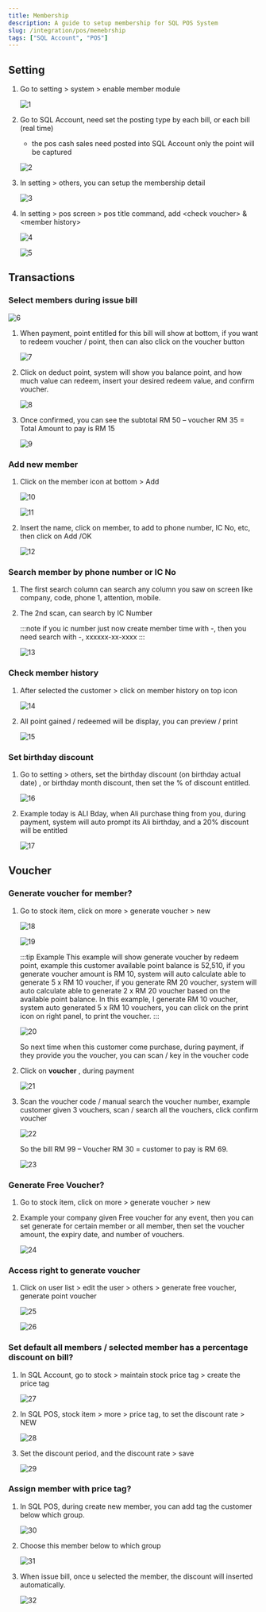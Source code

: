 ```yaml
---
title: Membership
description: A guide to setup membership for SQL POS System
slug: /integration/pos/memebrship
tags: ["SQL Account", "POS"]
---
```


## Setting

1. Go to setting > system > enable member module

    ![1](../../../static/img/integration/pos/membership/1.png)

2. Go to SQL Account, need set the posting type by each bill, or each bill (real time)

    - the pos cash sales need posted into SQL Account only the point will be captured

    ![2](../../../static/img/integration/pos/membership/2.png)

3. In setting > others, you can setup the membership detail

    ![3](../../../static/img/integration/pos/membership/3.png)

4. In setting \> pos screen \> pos title command, add \<check voucher\> \& \<member history\>

    ![4](../../../static/img/integration/pos/membership/4.png)

    ![5](../../../static/img/integration/pos/membership/5.png)

## Transactions

### Select members during issue bill

![6](../../../static/img/integration/pos/membership/6.png)

1. When payment, point entitled for this bill will show at bottom, if you want to redeem voucher / point, then can also click on the voucher button

    ![7](../../../static/img/integration/pos/membership/7.png)

2. Click on deduct point, system will show you balance point, and how much value can redeem, insert your desired redeem value, and confirm voucher.

    ![8](../../../static/img/integration/pos/membership/8.png)

3. Once confirmed, you can see the subtotal RM 50 – voucher RM 35 = Total Amount to pay is RM 15

    ![9](../../../static/img/integration/pos/membership/9.png)

### Add new member

1. Click on the member icon at bottom > Add

    ![10](../../../static/img/integration/pos/membership/10.png)

    ![11](../../../static/img/integration/pos/membership/11.png)

2. Insert the name, click on member, to add to phone number, IC No, etc, then click on Add /OK

    ![12](../../../static/img/integration/pos/membership/12.png)

### Search member by phone number or IC No

1. The first search column can search any column you saw on screen like company, code, phone 1, attention, mobile.

2. The 2nd scan, can search by IC Number

    :::note
    if you ic number just now create member time with -, then you need search with -, xxxxxx-xx-xxxx
    :::

    ![13](../../../static/img/integration/pos/membership/13.png)

### Check member history

1. After selected the customer > click on member history on top icon

    ![14](../../../static/img/integration/pos/membership/14.png)

2. All point gained / redeemed will be display, you can preview / print

    ![15](../../../static/img/integration/pos/membership/15.png)

### Set birthday discount

1. Go to setting > others, set the birthday discount (on birthday actual date) , or birthday month discount, then set the % of discount entitled.

    ![16](../../../static/img/integration/pos/membership/16.png)

2. Example today is ALI Bday, when Ali purchase thing from you, during payment, system will auto prompt its Ali birthday, and a 20% discount will be entitled

    ![17](../../../static/img/integration/pos/membership/17.png)

## Voucher

### Generate voucher for member?

1. Go to stock item, click on more > generate voucher > new

    ![18](../../../static/img/integration/pos/membership/18.png)

    ![19](../../../static/img/integration/pos/membership/19.png)

    :::tip Example
    This example will show generate voucher by redeem point, example this customer available point
    balance is 52,510, if you generate voucher amount is RM 10, system will auto calculate able to
    generate 5 x RM 10 voucher, if you generate RM 20 voucher, system will auto calculate able to
    generate 2 x RM 20 voucher based on the available point balance. In this example, I generate RM 10
    voucher, system auto generated 5 x RM 10 vouchers, you can click on the print icon on right panel,
    to print the voucher.
    :::

    ![20](../../../static/img/integration/pos/membership/20.png)

    So next time when this customer come purchase, during payment, if they provide you the voucher, you can scan / key in the voucher code

2. Click on **voucher** , during payment

    ![21](../../../static/img/integration/pos/membership/21.png)

3. Scan the voucher code / manual search the voucher number, example customer given 3 vouchers, scan / search all the vouchers, click confirm voucher

    ![22](../../../static/img/integration/pos/membership/22.png)

    So the bill RM 99 – Voucher RM 30 = customer to pay is RM 69.

    ![23](../../../static/img/integration/pos/membership/23.png)

### Generate Free Voucher?

1. Go to stock item, click on more > generate voucher > new

2. Example your company given Free voucher for any event, then you can set generate for certain member or all member, then set the voucher amount, the expiry date, and number of vouchers.

    ![24](../../../static/img/integration/pos/membership/24.png)

### Access right to generate voucher

1. Click on user list > edit the user > others > generate free voucher, generate point voucher

    ![25](../../../static/img/integration/pos/membership/25.png)

    ![26](../../../static/img/integration/pos/membership/26.png)

### Set default all members / selected member has a percentage discount on bill?

1. In SQL Account, go to stock > maintain stock price tag > create the price tag

    ![27](../../../static/img/integration/pos/membership/27.png)

2. In SQL POS, stock item > more > price tag, to set the discount rate > NEW

    ![28](../../../static/img/integration/pos/membership/28.png)

3. Set the discount period, and the discount rate > save

    ![29](../../../static/img/integration/pos/membership/29.png)

### Assign member with price tag?

1. In SQL POS, during create new member, you can add tag the customer below which group.

    ![30](../../../static/img/integration/pos/membership/29.png)

2. Choose this member below to which group

    ![31](../../../static/img/integration/pos/membership/29.png)

3. When issue bill, once u selected the member, the discount will inserted automatically.

    ![32](../../../static/img/integration/pos/membership/29.png)
